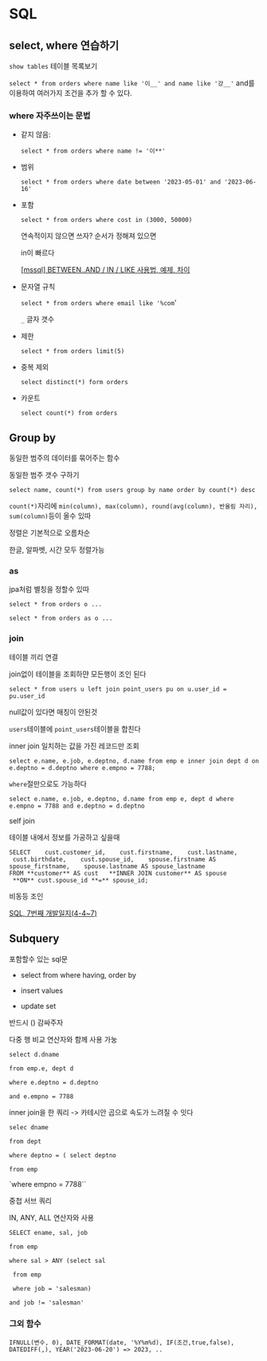 # SQL

## select, where 연습하기

`show tables` 테이블 목록보기

`select * from orders where name like '이__' and name like '강__'` and를 이용하여 여러가지 조건을 추가 할 수 있다.

### where 자주쓰이는 문법

- 같지 않음:
  
  `select * from orders where name != '이**'`

- 범위
  
   `select * from orders where date between '2023-05-01' and '2023-06-16'`

- 포함 
  
  `select * from orders where cost in (3000, 50000)`
  
  연속적이지 않으면 쓰자? 순서가 정해져 있으면
  
  in이 빠르다
  
  [[mssql] BETWEEN..AND / IN / LIKE 사용법, 예제, 차이](https://althathatha.tistory.com/37 "https://althathatha.tistory.com/37")

- 문자열 규칙
  
  `select * from orders where email like '%com`'
  
  `_` 글자 갯수

- 제한
  
  `select * from orders limit(5)`

- 중복 제외
  
  `select distinct(*) form orders`

- 카운트
  
  `select count(*) from orders`

## Group by

동일한 범주의 데이터를 묶어주는 함수

동일한 범주 갯수 구하기

`select name, count(*) from users group by name order by count(*) desc`

`count(*)`자리에 `min(column), max(column), round(avg(column), 반올림 자리), sum(column)`등이 올수 있따

정렬은 기본적으로 오름차순

한글, 알파벳, 시간 모두 정렬가능

### as

jpa처럼 별칭을 정할수 있따

`select * from orders o ...`

`select * from orders as o ...`

### join

테이블 끼리 연결

join없이 테이블을 조회하먄 모든행이 조인 된다

`select * from users u left join point_users pu on u.user_id = pu.user_id`

null값이 있다면 매칭이 안된것

`users`테이블에 `point_users`테이블을 합친다

inner join 일치하는 값을 가진 레코드만 조회

`select e.name, e.job, e.deptno, d.name from emp e inner join dept d on e.deptno = d.deptno where e.empno = 7788;`

`where`절만으로도 가능하다

`select e.name, e.job, e.deptno, d.name from emp e, dept d where e.empno = 7788 and e.deptno = d.deptno`

self join

테이블 내에서 정보를 가공하고 싶을때

`SELECT  
 cust.customer_id,  
 cust.firstname,  
 cust.lastname,  
 cust.birthdate,  
 cust.spouse_id,  
 spouse.firstname AS spouse_firstname,  
 spouse.lastname AS spouse_lastname  
FROM **customer** AS cust  
**INNER JOIN customer** AS spouse  
   **ON** cust.spouse_id **=** spouse_id;`

비동등 조인

[SQL, 7번째 개발일지(4-4~7)](https://yoongeons.com/entry/20220706-SQL-7%EB%B2%88%EC%A7%B8-%EA%B0%9C%EB%B0%9C%EC%9D%BC%EC%A7%80)

## Subquery

포함할수 있는 sql문

- select from where having, order by

- insert values

- update  set

반드시 () 감싸주자

다중 행 비교 연산자와 함께 사용 가눙

`select d.dname`

`from emp.e, dept d` 

`where e.deptno = d.deptno` 

`and e.empno = 7788`

inner join을 한 쿼리 -> 카테시안 곱으로 속도가 느려질 수 잇다

`selec dname`

`from dept`

`where deptno = ( select deptno`

`from emp`

`where empno = 7788``

중첩 서브 쿼리

IN, ANY, ALL 연산자와 사용

`SELECT ename, sal, job`

`from emp`

`where sal > ANY (select sal `

` from emp`

` where job = 'salesman)`

`and job != 'salesman'`

### 그외 함수

`IFNULL(변수, 0), DATE_FORMAT(date, '%Y%m%d), IF(조건,true,false), DATEDIFF(,), YEAR('2023-06-20') => 2023, ..`
